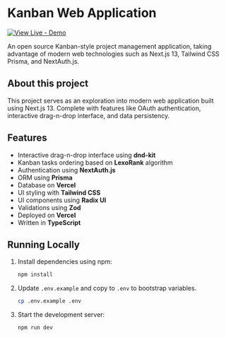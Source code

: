 # Kanban Web Application

[![View Live - Demo](https://img.shields.io/badge/View_Live-Demo-2ea44f)](https://kanban-app-leonseet.vercel.app/)

An open source Kanban-style project management application, taking advantage of modern web technologies such as Next.js 13, Tailwind CSS Prisma, and NextAuth.js.

## About this project

This project serves as an exploration into modern web application built using Next.js 13. Complete with features like OAuth authentication, interactive drag-n-drop interface, and data persistency.

## Features

- Interactive drag-n-drop interface using **dnd-kit**
- Kanban tasks ordering based on **LexoRank** algorithm
- Authentication using **NextAuth.js**
- ORM using **Prisma**
- Database on **Vercel**
- UI styling with **Tailwind CSS**
- UI components using **Radix UI**
- Validations using **Zod**
- Deployed on **Vercel**
- Written in **TypeScript**

## Running Locally

1. Install dependencies using npm:
    ```sh
    npm install
    ```
2. Update `.env.example` and copy to `.env` to bootstrap variables.
    ```sh
    cp .env.example .env
    ```
3. Start the development server:
    ```sh
    npm run dev
    ```

<!-- ## License

Licensed under the [MIT license](https://github.com/YourGithubHandle/kanban-app/blob/main/LICENSE.md). -->
